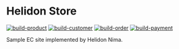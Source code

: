 # Helidon Store

[![build-product](https://github.com/shukawam/helidon-store/actions/workflows/build-product.yaml/badge.svg)](https://github.com/shukawam/helidon-store/actions/workflows/build-product.yaml) [![build-customer](https://github.com/shukawam/helidon-store/actions/workflows/build-customer.yaml/badge.svg)](https://github.com/shukawam/helidon-store/actions/workflows/build-customer.yaml) [![build-order](https://github.com/shukawam/helidon-store/actions/workflows/build-order.yaml/badge.svg)](https://github.com/shukawam/helidon-store/actions/workflows/build-order.yaml) [![build-payment](https://github.com/shukawam/helidon-store/actions/workflows/build-payment.yaml/badge.svg)](https://github.com/shukawam/helidon-store/actions/workflows/build-payment.yaml)

Sample EC site implemented by Helidon Nima.
